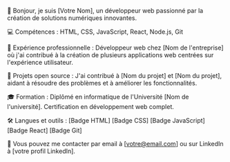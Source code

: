 👋 Bonjour, je suis [Votre Nom], un développeur web passionné par la création de solutions numériques innovantes.

💻 Compétences : HTML, CSS, JavaScript, React, Node.js, Git

🚀 Expérience professionnelle : Développeur web chez [Nom de l'entreprise] où j'ai contribué à la création de plusieurs applications web centrées sur l'expérience utilisateur.

🌱 Projets open source : J'ai contribué à [Nom du projet] et [Nom du projet], aidant à résoudre des problèmes et à améliorer les fonctionnalités.

🎓 Formation : Diplômé en informatique de l'Université [Nom de l'université]. Certification en développement web complet.

🛠️ Langues et outils : [Badge HTML] [Badge CSS] [Badge JavaScript] [Badge React] [Badge Git]

📧 Vous pouvez me contacter par email à [votre@email.com] ou sur LinkedIn à [votre profil LinkedIn].

